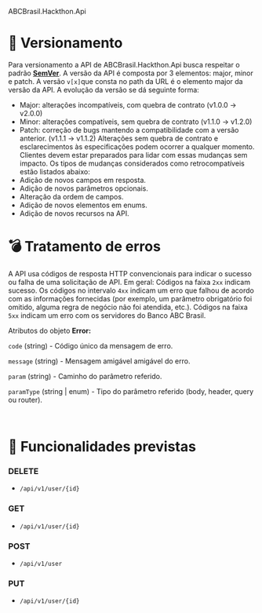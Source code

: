 
ABCBrasil.Hackthon.Api

# 🔢 Versionamento
Para versionamento a API de ABCBrasil.Hackthon.Api busca respeitar o padrão __[SemVer](https://semver.org/lang/pt-BR/)__.
A versão da API é composta por 3 elementos: major, minor e patch. A versão `v[x]`que consta no path da URL é o elemento major da versão da API. A evolução da versão se dá seguinte forma:
- Major: alterações incompatíveis, com quebra de contrato (v1.0.0 → v2.0.0)
- Minor: alterações compatíveis, sem quebra de contrato (v1.1.0 → v1.2.0)
- Patch: correção de bugs mantendo a compatibilidade com a versão anterior. (v1.1.1 → v1.1.2)
Alterações sem quebra de contrato e esclarecimentos às especificações podem ocorrer a qualquer momento. Clientes devem estar preparados para lidar com essas mudanças sem impacto.
Os tipos de mudanças considerados como retrocompatíveis estão listados abaixo:
- Adição de novos campos em resposta.
- Adição de novos parâmetros opcionais.
- Alteração da ordem de campos.
- Adição de novos elementos em enums.
- Adição de novos recursos na API.
 
# 💣 Tratamento de erros
A API usa códigos de resposta HTTP convencionais para indicar o sucesso ou falha de uma solicitação de API. Em geral: Códigos na faixa `2xx` indicam sucesso. Os códigos no intervalo `4xx` indicam um erro que falhou de acordo com as informações fornecidas (por exemplo, um parâmetro obrigatório foi omitido, alguma regra de negócio não foi atendida, etc.). Códigos na faixa `5xx` indicam um erro com os servidores do Banco ABC Brasil.

Atributos do objeto **Error:**

`code` (string) - Código único da mensagem de erro.

`message` (string) - Mensagem amigável amigável do erro.

`param` (string) - Caminho do parâmetro referido.

`paramType` (string | enum) - Tipo do parâmetro referido (body, header, query ou router).

<br/>

# 🚀 Funcionalidades previstas

### DELETE
- `​/api​/v1​/user​/{id}`

### GET
- `​/api​/v1​/user​/{id}`

### POST
- `​/api​/v1/user`

### PUT
- `​/api​/v1​/user​/{id}`

<br/>